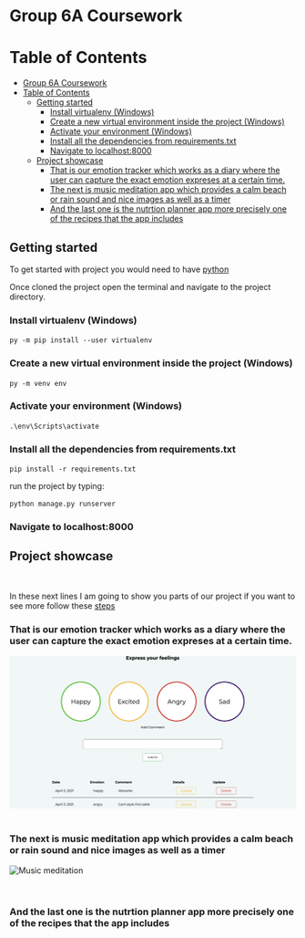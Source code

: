 # Group 6A Coursework

# Table of Contents



- [Group 6A Coursework](#group-6a-coursework)
- [Table of Contents](#table-of-contents)
  - [Getting started](#getting-started)
    - [Install virtualenv (Windows)](#install-virtualenv-windows)
    - [Create a new virtual environment inside the project (Windows)](#create-a-new-virtual-environment-inside-the-project-windows)
    - [Activate your environment (Windows)](#activate-your-environment-windows)
    - [Install all the dependencies from requirements.txt](#install-all-the-dependencies-from-requirementstxt)
    - [Navigate to localhost:8000](#navigate-to-localhost8000)
  - [Project showcase](#project-showcase)
    - [That is our emotion tracker which works as a diary where the user can capture the exact emotion expreses at a certain time.](#that-is-our-emotion-tracker-which-works-as-a-diary-where-the-user-can-capture-the-exact-emotion-expreses-at-a-certain-time)
    - [The next is music meditation app which provides a calm beach or rain sound and nice images as well as a timer](#the-next-is-music-meditation-app-which-provides-a-calm-beach-or-rain-sound-and-nice-images-as-well-as-a-timer)
    - [And the last one is the nutrtion planner app more precisely  one of the recipes that the app includes](#and-the-last-one-is-the-nutrtion-planner-app-more-precisely--one-of-the-recipes-that-the-app-includes)
  




## Getting started

To get started with project you would need to have [python](https://www.pythonorg/downloads/) 

Once cloned the project open the terminal and navigate to the project directory.

### Install virtualenv (Windows)
    py -m pip install --user virtualenv

### Create a new virtual environment inside the project (Windows)

    py -m venv env

### Activate your environment (Windows)

    .\env\Scripts\activate


### Install all the dependencies from requirements.txt

    pip install -r requirements.txt


run the project by typing:

    python manage.py runserver

 ### Navigate to localhost:8000

## Project showcase
&nbsp;

In these next lines I am going to show you parts of our project if you want to see more follow these [steps](#getting-started)

### That is our emotion tracker which works as a diary where the user can capture the exact emotion expreses at a certain time.

![Emmotion tracker](readme_images/../readme-images/emotion_tracker.png)
&nbsp;

### The next is music meditation app which provides a calm beach or rain sound and nice images as well as a timer 



![Music meditation](readme_images/../readme-images/music_meditation.png)

&nbsp;

### And the last one is the nutrtion planner app more precisely  one of the recipes that the app includes

